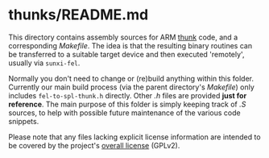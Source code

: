
# thunks/README.md

This directory contains assembly sources for ARM [thunk] code, and
a corresponding _Makefile_. The idea is that the resulting binary routines
can be transferred to a suitable target device and then executed 'remotely',
usually via `sunxi-fel`.

Normally you don't need to change or (re)build anything within this folder.
Currently our main build process (via the parent directory's _Makefile_)
only includes `fel-to-spl-thunk.h` directly. Other _.h_ files are provided
**just for reference**. The main purpose of this folder is simply keeping
track of _.S_ sources, to help with possible future maintenance of the
various code snippets.

Please note that any files lacking explicit license information are intended
to be covered by the project's [overall license](../LICENSE.md) (GPLv2).


[thunk]: https://en.wikipedia.org/wiki/Thunk#Interoperability
